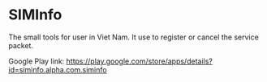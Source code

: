 # SIMInfo

The small tools for user in Viet Nam.
It use to register or cancel the service packet.

Google Play link: https://play.google.com/store/apps/details?id=siminfo.alpha.com.siminfo
